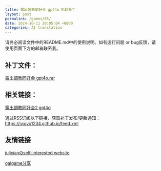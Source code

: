 ```yaml
---
title: 露出調教同好会 gpt4o 机翻补丁
layout: post
permalink: /games/65/
date: 2024-10-11 20:05:04 +0800
categories: AI translation
---
```



请务必阅读文件中的README.md中的使用说明。如有运行问题 or bug反馈，请使用页面下方的邮箱联系我。

## 补丁文件：

[露出調教同好会 gpt4o.rar](../resources/%E9%9C%B2%E5%87%BA%E8%AA%BF%E6%95%99%E5%90%8C%E5%A5%BD%E4%BC%9A%20gpt4o.rar)

 

## 相关链接：

[露出調教同好会2 gpt4o](../games/66)

 

通过RSS订阅以下链接，获取补丁发布/更新通知：https://jyxjyx1234.github.io/feed.xml

## 友情链接

[julixianのself-interested website](https://julixian-siw.worldsystem.top/) 

[galgame分享](https://t.me/galgpt)